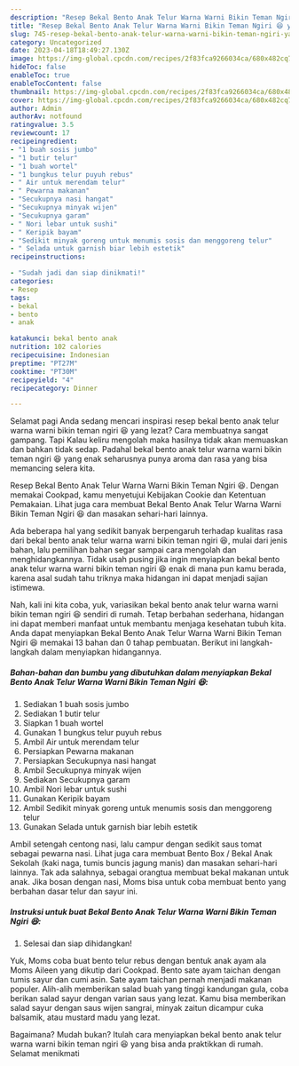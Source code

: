 ```yaml
---
description: "Resep Bekal Bento Anak Telur Warna Warni Bikin Teman Ngiri 😆 yang Lezat"
title: "Resep Bekal Bento Anak Telur Warna Warni Bikin Teman Ngiri 😆 yang Lezat"
slug: 745-resep-bekal-bento-anak-telur-warna-warni-bikin-teman-ngiri-yang-lezat
category: Uncategorized
date: 2023-04-18T18:49:27.130Z
image: https://img-global.cpcdn.com/recipes/2f83fca9266034ca/680x482cq70/bekal-bento-anak-telur-warna-warni-bikin-teman-ngiri-foto-resep-utama.jpg
hideToc: false
enableToc: true
enableTocContent: false
thumbnail: https://img-global.cpcdn.com/recipes/2f83fca9266034ca/680x482cq70/bekal-bento-anak-telur-warna-warni-bikin-teman-ngiri-foto-resep-utama.jpg
cover: https://img-global.cpcdn.com/recipes/2f83fca9266034ca/680x482cq70/bekal-bento-anak-telur-warna-warni-bikin-teman-ngiri-foto-resep-utama.jpg
author: Admin
authorAv: notfound
ratingvalue: 3.5
reviewcount: 17
recipeingredient:
- "1 buah sosis jumbo"
- "1 butir telur"
- "1 buah wortel"
- "1 bungkus telur puyuh rebus"
- " Air untuk merendam telur"
- " Pewarna makanan"
- "Secukupnya nasi hangat"
- "Secukupnya minyak wijen"
- "Secukupnya garam"
- " Nori lebar untuk sushi"
- " Keripik bayam"
- "Sedikit minyak goreng untuk menumis sosis dan menggoreng telur"
- " Selada untuk garnish biar lebih estetik"
recipeinstructions:

- "Sudah jadi dan siap dinikmati!"
categories:
- Resep
tags:
- bekal
- bento
- anak

katakunci: bekal bento anak 
nutrition: 102 calories
recipecuisine: Indonesian
preptime: "PT27M"
cooktime: "PT30M"
recipeyield: "4"
recipecategory: Dinner

---
```



Selamat pagi Anda sedang mencari inspirasi resep bekal bento anak telur warna warni bikin teman ngiri 😆 yang lezat? Cara membuatnya sangat gampang. Tapi Kalau keliru mengolah maka hasilnya tidak akan memuaskan dan bahkan tidak sedap. Padahal bekal bento anak telur warna warni bikin teman ngiri 😆 yang enak seharusnya punya aroma dan rasa yang bisa memancing selera kita.


Resep Bekal Bento Anak Telur Warna Warni Bikin Teman Ngiri 😆. Dengan memakai Cookpad, kamu menyetujui Kebijakan Cookie dan Ketentuan Pemakaian. Lihat juga cara membuat Bekal Bento Anak Telur Warna Warni Bikin Teman Ngiri 😆 dan masakan sehari-hari lainnya.

Ada beberapa hal yang sedikit banyak berpengaruh terhadap kualitas rasa dari bekal bento anak telur warna warni bikin teman ngiri 😆, mulai dari jenis bahan, lalu pemilihan bahan segar sampai cara mengolah dan menghidangkannya. Tidak usah pusing jika ingin menyiapkan bekal bento anak telur warna warni bikin teman ngiri 😆 enak di mana pun kamu berada, karena asal sudah tahu triknya maka hidangan ini dapat menjadi sajian istimewa.


Nah, kali ini kita coba, yuk, variasikan bekal bento anak telur warna warni bikin teman ngiri 😆 sendiri di rumah. Tetap berbahan sederhana, hidangan ini dapat memberi manfaat untuk membantu menjaga kesehatan tubuh kita. Anda dapat menyiapkan Bekal Bento Anak Telur Warna Warni Bikin Teman Ngiri 😆 memakai 13 bahan dan 0 tahap pembuatan. Berikut ini langkah-langkah dalam menyiapkan hidangannya.

<!--inarticleads1-->

##### Bahan-bahan dan bumbu yang dibutuhkan dalam menyiapkan Bekal Bento Anak Telur Warna Warni Bikin Teman Ngiri 😆:

1. Sediakan 1 buah sosis jumbo
1. Sediakan 1 butir telur
1. Siapkan 1 buah wortel
1. Gunakan 1 bungkus telur puyuh rebus
1. Ambil  Air untuk merendam telur
1. Persiapkan  Pewarna makanan
1. Persiapkan Secukupnya nasi hangat
1. Ambil Secukupnya minyak wijen
1. Sediakan Secukupnya garam
1. Ambil  Nori lebar untuk sushi
1. Gunakan  Keripik bayam
1. Ambil Sedikit minyak goreng untuk menumis sosis dan menggoreng telur
1. Gunakan  Selada untuk garnish biar lebih estetik


Ambil setengah centong nasi, lalu campur dengan sedikit saus tomat sebagai pewarna nasi. Lihat juga cara membuat Bento Box / Bekal Anak Sekolah (kaki naga, tumis buncis jagung manis) dan masakan sehari-hari lainnya. Tak ada salahnya, sebagai orangtua membuat bekal makanan untuk anak. Jika bosan dengan nasi, Moms bisa untuk coba membuat bento yang berbahan dasar telur dan sayur ini. 

<!--inarticleads2-->

##### Instruksi untuk buat Bekal Bento Anak Telur Warna Warni Bikin Teman Ngiri 😆:


1. Selesai dan siap dihidangkan!

Yuk, Moms coba buat bento telur rebus dengan bentuk anak ayam ala Moms Aileen yang dikutip dari Cookpad. Bento sate ayam taichan dengan tumis sayur dan cumi asin. Sate ayam taichan pernah menjadi makanan populer. Alih-alih memberikan salad buah yang tinggi kandungan gula, coba berikan salad sayur dengan varian saus yang lezat. Kamu bisa memberikan salad sayur dengan saus wijen sangrai, minyak zaitun dicampur cuka balsamik, atau mustard madu yang lezat. 

Bagaimana? Mudah bukan? Itulah cara menyiapkan bekal bento anak telur warna warni bikin teman ngiri 😆 yang bisa anda praktikkan di rumah. Selamat menikmati
